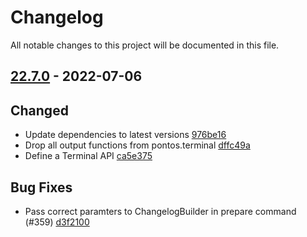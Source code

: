 # Changelog

All notable changes to this project will be documented in this file.

## [22.7.0] - 2022-07-06

## Changed
* Update dependencies to latest versions [976be16](https://github.com/greenbone/pontos/commit/976be16)
* Drop all output functions from pontos.terminal [dffc49a](https://github.com/greenbone/pontos/commit/dffc49a)
* Define a Terminal API [ca5e375](https://github.com/greenbone/pontos/commit/ca5e375)

## Bug Fixes
* Pass correct paramters to ChangelogBuilder in prepare command (#359) [d3f2100](https://github.com/greenbone/pontos/commit/d3f2100)

[22.7.0]: https://github.com/greenbone/pontos/compare/22.5.1.dev1...22.7.0